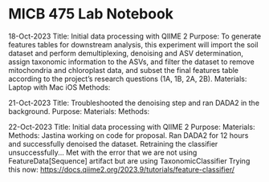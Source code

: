 # MICB 475 Lab Notebook

18-Oct-2023
Title: Initial data processing with QIIME 2
Purpose: To generate features tables for downstream analysis, this experiment will import the soil dataset and perform
demultiplexing, denoising and ASV determination, assign taxonomic information to the ASVs, and filter the dataset
to remove mitochondria and chloroplast data, and subset the final features table according to the project’s research
questions (1A, 1B, 2A, 2B). 
Materials: Laptop with Mac iOS
Methods:

21-Oct-2023
Title: Troubleshooted the denoising step and ran DADA2 in the background.
Purpose:
Materials:
Methods:


22-Oct-2023
Title: Initial data processing with QIIME 2
Purpose:
Materials:
Methods:
Jastina working on code for proposal.
Ran DADA2 for 12 hours and successfully denoised the dataset.
Retraining the classifier unsuccessfully... 
Met with the error that we are not using FeatureData[Sequence] artifact but are using TaxonomicClassifier
Trying this now: https://docs.qiime2.org/2023.9/tutorials/feature-classifier/ 

